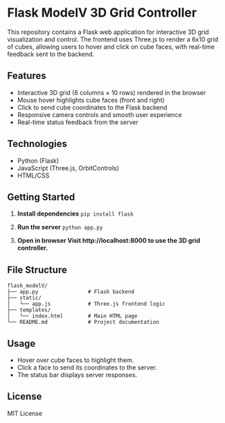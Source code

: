 # Flask ModelV 3D Grid Controller

This repository contains a Flask web application for interactive 3D grid visualization and control. The frontend uses Three.js to render a 6x10 grid of cubes, allowing users to hover and click on cube faces, with real-time feedback sent to the backend.

## Features

- Interactive 3D grid (6 columns × 10 rows) rendered in the browser
- Mouse hover highlights cube faces (front and right)
- Click to send cube coordinates to the Flask backend
- Responsive camera controls and smooth user experience
- Real-time status feedback from the server

## Technologies

- Python (Flask)
- JavaScript (Three.js, OrbitControls)
- HTML/CSS

## Getting Started

1. **Install dependencies**
   ```pip install flask```

2. **Run the server**
    ```python app.py```

3. **Open in browser Visit http://localhost:8000 to use the 3D grid controller.**

## File Structure

```
flask_modelV/
├── app.py                # Flask backend
├── static/
│   └── app.js            # Three.js frontend logic
├── templates/
│   └── index.html        # Main HTML page
└── README.md             # Project documentation
```

## Usage

- Hover over cube faces to highlight them.
- Click a face to send its coordinates to the server.
- The status bar displays server responses.

## License

MIT License
